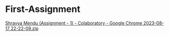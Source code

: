 # First-Assignment

[Shravya Mendu (Assignment - 1) - Colaboratory - Google Chrome 2023-08-17 22-22-09.zip](https://github.com/shravyaM1/First-Assignment/files/12375042/Shravya.Mendu.Assignment.-.1.-.Colaboratory.-.Google.Chrome.2023-08-17.22-22-09.zip)

